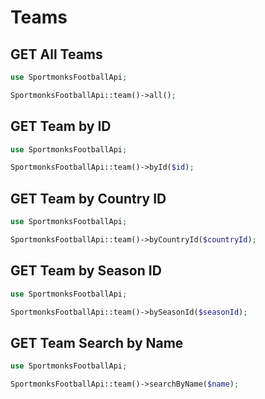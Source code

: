 # Teams

## GET All Teams

```php
use SportmonksFootballApi;

SportmonksFootballApi::team()->all();
```

## GET Team by ID

```php
use SportmonksFootballApi;

SportmonksFootballApi::team()->byId($id);
```

## GET Team by Country ID

```php
use SportmonksFootballApi;

SportmonksFootballApi::team()->byCountryId($countryId);
```

## GET Team by Season ID

```php
use SportmonksFootballApi;

SportmonksFootballApi::team()->bySeasonId($seasonId);
```

## GET Team Search by Name

```php
use SportmonksFootballApi;

SportmonksFootballApi::team()->searchByName($name);
```
